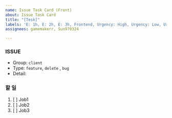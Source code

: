 ```yaml
---
name: Issue Task Card (Front)
about: Issue Task Card
title: "[Tesk]"
labels: 'E: 1h, E: 2h, E: 3h, Frontend, Urgency: High, Urgency: Low, Urgency: Middle'
assignees: gamemakerr, Sun970324

---
```


### ISSUE
* Group: `client`
* Type:  `feature`, `delete` , `bug`
* Detail: 

### 할 일
1. [ ]  Job1
2. [ ]  Job2
3. [ ]  Job3
